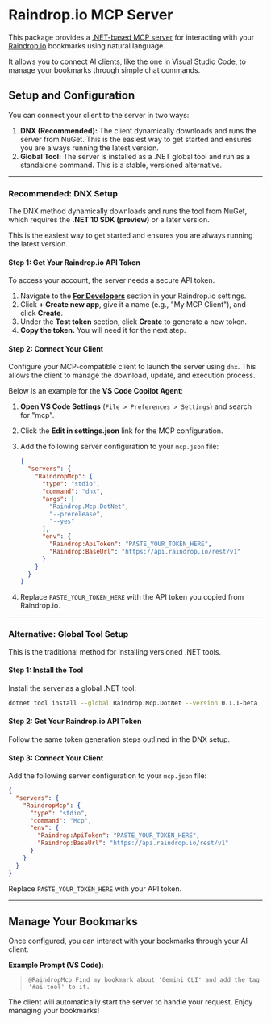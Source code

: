 # Raindrop.io MCP Server

This package provides a [.NET-based MCP server](https://microsoft.github.io/copilot-extensibility-docs/docs/mcp/introduction) for interacting with your [Raindrop.io](https://raindrop.io) bookmarks using natural language.

It allows you to connect AI clients, like the one in Visual Studio Code, to manage your bookmarks through simple chat commands.

## Setup and Configuration

You can connect your client to the server in two ways:

1.  **DNX (Recommended):** The client dynamically downloads and runs the server from NuGet. This is the easiest way to get started and ensures you are always running the latest version.
2.  **Global Tool:** The server is installed as a .NET global tool and run as a standalone command. This is a stable, versioned alternative.

---

### Recommended: DNX Setup

The DNX method dynamically downloads and runs the tool from NuGet, which requires the **.NET 10 SDK (preview)** or a later version.

This is the easiest way to get started and ensures you are always running the latest version.

#### Step 1: Get Your Raindrop.io API Token

To access your account, the server needs a secure API token.

1.  Navigate to the [**For Developers**](https://app.raindrop.io/settings/integrations) section in your Raindrop.io settings.
2.  Click **+ Create new app**, give it a name (e.g., "My MCP Client"), and click **Create**.
3.  Under the **Test token** section, click **Create** to generate a new token.
4.  **Copy the token.** You will need it for the next step.

#### Step 2: Connect Your Client

Configure your MCP-compatible client to launch the server using `dnx`. This allows the client to manage the download, update, and execution process.

Below is an example for the **VS Code Copilot Agent**:

1.  **Open VS Code Settings** (`File > Preferences > Settings`) and search for "mcp".
2.  Click the **Edit in settings.json** link for the MCP configuration.
3.  Add the following server configuration to your `mcp.json` file:

    ```json
    {
      "servers": {
        "RaindropMcp": {
          "type": "stdio",
          "command": "dnx",
          "args": [
            "Raindrop.Mcp.DotNet",
            "--prerelease",
            "--yes"
          ],
          "env": {
            "Raindrop:ApiToken": "PASTE_YOUR_TOKEN_HERE",
            "Raindrop:BaseUrl": "https://api.raindrop.io/rest/v1"
          }
        }
      }
    }
    ```

4.  Replace `PASTE_YOUR_TOKEN_HERE` with the API token you copied from Raindrop.io.

---

### Alternative: Global Tool Setup

This is the traditional method for installing versioned .NET tools.

#### Step 1: Install the Tool

Install the server as a global .NET tool:

```sh
dotnet tool install --global Raindrop.Mcp.DotNet --version 0.1.1-beta
```

#### Step 2: Get Your Raindrop.io API Token

Follow the same token generation steps outlined in the DNX setup.

#### Step 3: Connect Your Client

Add the following server configuration to your `mcp.json` file:

```json
{
  "servers": {
    "RaindropMcp": {
      "type": "stdio",
      "command": "Mcp",
      "env": {
        "Raindrop:ApiToken": "PASTE_YOUR_TOKEN_HERE",
        "Raindrop:BaseUrl": "https://api.raindrop.io/rest/v1"
      }
    }
  }
}
```

Replace `PASTE_YOUR_TOKEN_HERE` with your API token.

---

## Manage Your Bookmarks

Once configured, you can interact with your bookmarks through your AI client.

**Example Prompt (VS Code):**

> `@RaindropMcp Find my bookmark about 'Gemini CLI' and add the tag '#ai-tool' to it.`

The client will automatically start the server to handle your request. Enjoy managing your bookmarks!
